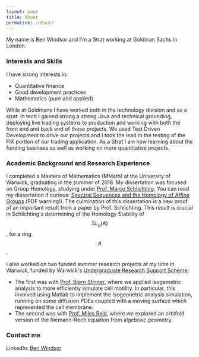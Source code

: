 ```yaml
---
layout: page
title: About
permalink: /about/
---
```


My name is Ben Windsor and I'm a Strat working at Goldman Sachs in London. 

### Interests and Skills

I have strong interests in:
- Quantitative finance
- Good development practices
- Mathematics (pure and applied)

While at Goldmans I have worked both in the technology division and as a strat. In tech I gained strong a strong Java and technical grounding, deploying live trading systems to production and working with both the front end and back end of these projects. We used Test Driven Development to drive our projects and I took the lead in the testing of the FIX portion of our trading application. As a Strat I am now learning about the funding business as well as working on more quantitative projects. 

### Academic Background and Research Experience

I completed a Masters of Mathematics (MMath) at the University of Warwick, graduating in the summer of 2018. My dissertation was focused on Group Homology, studying under [Prof. Marco Schlichting](https://warwick.ac.uk/fac/sci/maths/people/staff/marco_schlichting/). You can read my dissertation if curious: [Spectral Sequences and the Homology of Affine Groups](static/Ben_Windsor_Masters_Dissertation.pdf) (PDF warning!). The culmination of this dissertation is a new proof of an important result from a paper by Prof. Schlichting. This result is crucial in Schlichting's determining of the Homology Stability of $$SL_q(A)$$, for a ring $$A$$.

I also worked on two funded summer research projects at my time in Warwick, funded by Warwick's [Undergraduate Research Support Scheme](https://warwick.ac.uk/services/skills/urss/):
- The first was with [Prof. Bjorn Stinner](https://warwick.ac.uk/fac/sci/maths/people/staff/bjorn_stinner/), where we applied isogemetric analysis to more efficiently simulate cell motility. In particular, this involved using Matlab to implement the isogeonetric analysis simulation, running on some diffusion PDEs coupled with a moving surface which represented the cell membrane.
- The second was with [Prof. Miles Reid](http://homepages.warwick.ac.uk/staff/Miles.Reid/), where we explored an orbifold version of the Riemann-Roch equation from algebraic geometry.

### Contact me

LinkedIn: [Ben Windsor](www.linkedin.com/in/ben-windsor-01a05b161)
